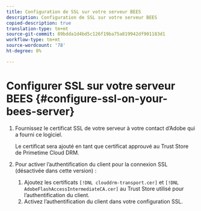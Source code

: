 ```yaml
---
title: Configuration de SSL sur votre serveur BEES
description: Configuration de SSL sur votre serveur BEES
copied-description: true
translation-type: tm+mt
source-git-commit: 89bdda1d4bd5c126f19ba75a819942df901183d1
workflow-type: tm+mt
source-wordcount: '78'
ht-degree: 0%

---
```



# Configurer SSL sur votre serveur BEES {#configure-ssl-on-your-bees-server}

1. Fournissez le certificat SSL de votre serveur à votre contact d’Adobe qui a fourni ce logiciel.

   Le certificat sera ajouté en tant que certificat approuvé au Trust Store de Primetime Cloud DRM.
1. Pour activer l’authentification du client pour la connexion SSL (désactivée dans cette version) :
   1. Ajoutez les certificats `[!DNL clouddrm-transport.cer]` et `[!DNL AdobeFlashAccessIntermediateCA.cer]` au Trust Store utilisé pour l’authentification du client.
   1. Activez l’authentification du client dans votre configuration SSL.
